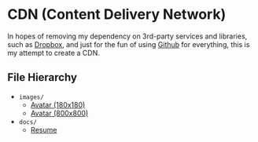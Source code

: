 # CDN (Content Delivery Network)

In hopes of removing my dependency on 3rd-party services and libraries, such as [Dropbox](http://dropbox.com/), and just for the fun of using [Github](https://github.com/) for everything, this is my attempt to create a CDN.

## File Hierarchy

- `images/`
	- [Avatar (180x180)](http://chrisopedia.me/avatar-180x180)
	- [Avatar (800x800)](http://chrisopedia.me/avatar-800x800)
- `docs/`
	- [Resume](http://chrisopedia.me/1k7TbTU)
